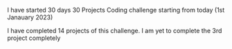 I have started 30 days 30 Projects Coding challenge starting from today (1st Janauary 2023)

I have completed 14 projects of this challenge. I am yet to complete the 3rd project completely 
